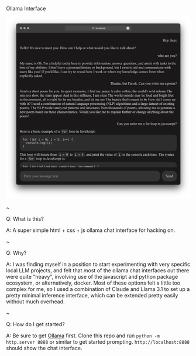 Ollama Interface

![A screenshot preview of the interface](screenshot.png)

~

Q: What is this?

A: A super simple html + css + js ollama chat interface for hacking on.

~

Q: Why?

A: I was finding myself in a position to start experimenting with very specific local LLM projects, and felt that most of the ollama chat interfaces out there were quite "heavy", involving use of the javascript and python package ecosystem, or alternatively, docker. Most of these options felt a little too complex for me, so I used a combination of Claude and Llama 3.1 to set up a pretty minimal inference interface, which can be extended pretty easily without much overhead.

~

Q: How do I get started?

A: Be sure to get [Ollama](https://ollama.com) first. Clone this repo and run `python -m http.server 8888` or similar to get started prompting. `http://localhost:8888` should show the chat interface.
